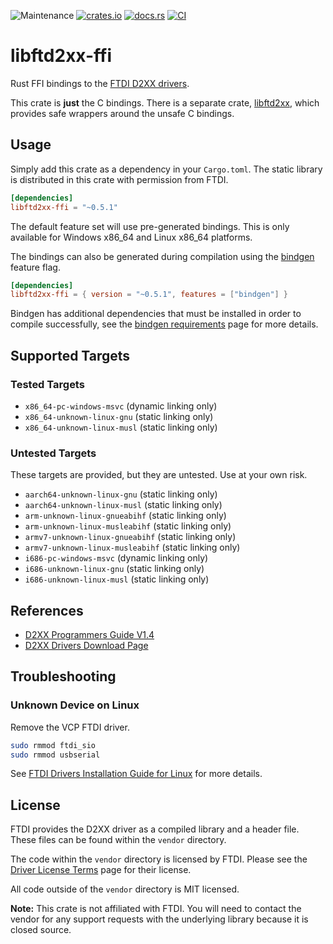 ![Maintenance](https://img.shields.io/badge/maintenance-passively--maintained-yellowgreen.svg)
[![crates.io](https://img.shields.io/crates/v/libftd2xx-ffi.svg)](https://crates.io/crates/libftd2xx-ffi)
[![docs.rs](https://docs.rs/libftd2xx-ffi/badge.svg)](https://docs.rs/libftd2xx-ffi/)
[![CI](https://github.com/newAM/libftd2xx-ffi-rs/workflows/CI/badge.svg)](https://github.com/newAM/libftd2xx-ffi-rs/actions)

# libftd2xx-ffi

Rust FFI bindings to the [FTDI D2XX drivers].

This crate is **just** the C bindings.
There is a separate crate, [libftd2xx], which provides safe wrappers around
the unsafe C bindings.

## Usage
Simply add this crate as a dependency in your `Cargo.toml`.
The static library is distributed in this crate with permission from FTDI.

```toml
[dependencies]
libftd2xx-ffi = "~0.5.1"
```

The default feature set will use pre-generated bindings.
This is only available for Windows x86_64 and Linux x86_64 platforms.

The bindings can also be generated during compilation using the [bindgen]
feature flag.
```toml
[dependencies]
libftd2xx-ffi = { version = "~0.5.1", features = ["bindgen"] }
```

Bindgen has additional dependencies that must be installed in order to
compile successfully, see the [bindgen requirements] page for more details.

## Supported Targets

### Tested Targets

* `x86_64-pc-windows-msvc` (dynamic linking only)
* `x86_64-unknown-linux-gnu` (static linking only)
* `x86_64-unknown-linux-musl` (static linking only)

### Untested Targets

These targets are provided, but they are untested.
Use at your own risk.

* `aarch64-unknown-linux-gnu` (static linking only)
* `aarch64-unknown-linux-musl` (static linking only)
* `arm-unknown-linux-gnueabihf` (static linking only)
* `arm-unknown-linux-musleabihf` (static linking only)
* `armv7-unknown-linux-gnueabihf` (static linking only)
* `armv7-unknown-linux-musleabihf` (static linking only)
* `i686-pc-windows-msvc` (dynamic linking only)
* `i686-unknown-linux-gnu` (static linking only)
* `i686-unknown-linux-musl` (static linking only)

## References

* [D2XX Programmers Guide V1.4]
* [D2XX Drivers Download Page]

## Troubleshooting
### Unknown Device on Linux
Remove the VCP FTDI driver.
```bash
sudo rmmod ftdi_sio
sudo rmmod usbserial
```
See [FTDI Drivers Installation Guide for Linux] for more details.

## License
FTDI provides the D2XX driver as a compiled library and a header file.
These files can be found within the `vendor` directory.

The code within the `vendor` directory is licensed by FTDI.
Please see the [Driver License Terms] page for their license.

All code outside of the `vendor` directory is MIT licensed.

**Note:** This crate is not affiliated with FTDI.
You will need to contact the vendor for any support requests with the
underlying library because it is closed source.

[bindgen requirements]: https://rust-lang.github.io/rust-bindgen/requirements.html
[bindgen]: https://github.com/rust-lang/rust-bindgen
[D2XX Drivers Download Page]: https://www.ftdichip.com/Drivers/D2XX.htm
[D2xx Programmers Guide V1.4]: https://www.ftdichip.com/Support/Documents/ProgramGuides/D2XX_Programmer's_Guide(FT_000071).pdf
[Driver License Terms]: https://www.ftdichip.com/Drivers/FTDriverLicenceTerms.htm
[FTDI D2XX drivers]: https://www.ftdichip.com/Drivers/D2XX.htm
[FTDI Drivers Installation Guide for Linux]: http://www.ftdichip.cn/Support/Documents/AppNotes/AN_220_FTDI_Drivers_Installation_Guide_for_Linux.pdf
[libftd2xx]: https://github.com/newAM/libftd2xx-rs
[Rust Edition Guide]: https://doc.rust-lang.org/edition-guide/rust-2018/platform-and-target-support/musl-support-for-fully-static-binaries.html
